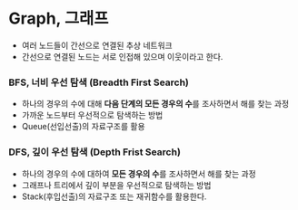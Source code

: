 # Graph, 그래프
- 여러 노드들이 간선으로 연결된 추상 네트워크
- 간선으로 연결된 노드는 서로 인접해 있으며 이웃이라고 한다.

### BFS, 너비 우선 탐색 (Breadth First Search)
- 하나의 경우의 수에 대해 <b>다음 단계의 모든 경우의 수</b>를 조사하면서 해를 찾는 과정
- 가까운 노드부터 우선적으로 탐색하는 방법
- Queue(선입선출)의 자료구조를 활용

### DFS, 깊이 우선 탐색 (Depth Frist Search)
- 하나의 경우의 수에 대하여 <b>모든 경우의 수</b>를 조사하면서 해를 찾는 과정
- 그래프나 트리에서 깊이 부분을 우선적으로 탐색하는 방법
- Stack(후입선출)의 자료구조 또는 재귀함수를 활용한다.